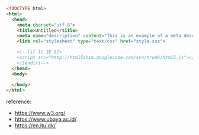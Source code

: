 ````html
<!DOCTYPE html>
<html>
  <head>
    <meta charset="utf-8">
    <title>Untitled</title>
    <meta name="description" content="This is an example of a meta description.">
    <link rel="stylesheet" type="text/css" href="style.css">

    <!--[if lt IE 9]>
	<script src="http://html5shim.googlecode.com/svn/trunk/html5.js"></script>
    <![endif]-->
  </head>
  <body>
		
  </body>
</html>
````

reference:
* https://www.w3.org/
* https://www.ubaya.ac.id/
* https://en.itu.dk/
